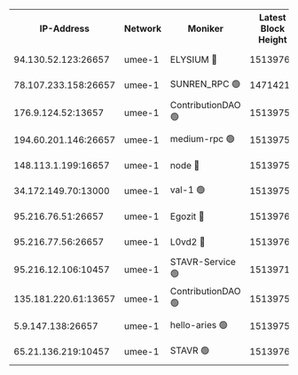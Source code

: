 


<table><tr><th>IP-Address</th><th>Network</th><th>Moniker</th><th>Latest Block Height</th><th>Earliest Block Height</th><th>Catching Up</th><th>Tx Index</th><th>Voting Power</th><th>Scan Time</th></tr><tr><td>94.130.52.123:26657</td><td>umee-1</td><td>ELYSIUM 🔴</td><td>15139765</td><td>3216011</td><td>False</td><td>off</td><td>27063489</td><td>2024-12-10T10:51:55.495385228UTC</td></tr><tr><td>78.107.233.158:26657</td><td>umee-1</td><td>SUNREN_RPC 🟢</td><td>14714211</td><td>13338194</td><td>False</td><td>on</td><td>0</td><td>2024-12-10T10:51:31.710520260UTC</td></tr><tr><td>176.9.124.52:13657</td><td>umee-1</td><td>ContributionDAO 🟢</td><td>15139759</td><td>13924595</td><td>False</td><td>on</td><td>0</td><td>2024-12-10T10:51:20.909721671UTC</td></tr><tr><td>194.60.201.146:26657</td><td>umee-1</td><td>medium-rpc 🟢</td><td>15139753</td><td>14648126</td><td>False</td><td>on</td><td>0</td><td>2024-12-10T10:50:46.661020168UTC</td></tr><tr><td>148.113.1.199:16657</td><td>umee-1</td><td>node 🔴</td><td>15139753</td><td>14696187</td><td>False</td><td>off</td><td>1666214</td><td>2024-12-10T10:50:46.187586166UTC</td></tr><tr><td>34.172.149.70:13000</td><td>umee-1</td><td>val-1 🟢</td><td>15139757</td><td>14743001</td><td>False</td><td>off</td><td>0</td><td>2024-12-10T10:51:12.425979134UTC</td></tr><tr><td>95.216.76.51:26657</td><td>umee-1</td><td>Egozit 🔴</td><td>15139765</td><td>15039765</td><td>False</td><td>off</td><td>38601398</td><td>2024-12-10T10:51:55.167137550UTC</td></tr><tr><td>95.216.77.56:26657</td><td>umee-1</td><td>L0vd2 🔴</td><td>15139767</td><td>15039767</td><td>False</td><td>off</td><td>38378797</td><td>2024-12-10T10:52:06.297372604UTC</td></tr><tr><td>95.216.12.106:10457</td><td>umee-1</td><td>STAVR-Service 🟢</td><td>15139716</td><td>15044491</td><td>False</td><td>on</td><td>0</td><td>2024-12-10T10:51:44.435281859UTC</td></tr><tr><td>135.181.220.61:13657</td><td>umee-1</td><td>ContributionDAO 🟢</td><td>15139752</td><td>15135383</td><td>False</td><td>off</td><td>0</td><td>2024-12-10T10:50:41.226223238UTC</td></tr><tr><td>5.9.147.138:26657</td><td>umee-1</td><td>hello-aries 🟢</td><td>15139757</td><td>15136461</td><td>False</td><td>off</td><td>0</td><td>2024-12-10T10:51:09.627564118UTC</td></tr><tr><td>65.21.136.219:10457</td><td>umee-1</td><td>STAVR 🟢</td><td>15139768</td><td>15138001</td><td>False</td><td>on</td><td>0</td><td>2024-12-10T10:52:08.724153183UTC</td></tr></table>